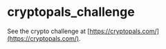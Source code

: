 # cryptopals_challenge

See the crypto challenge at [https://cryptopals.com/](https://cryptopals.com/).
